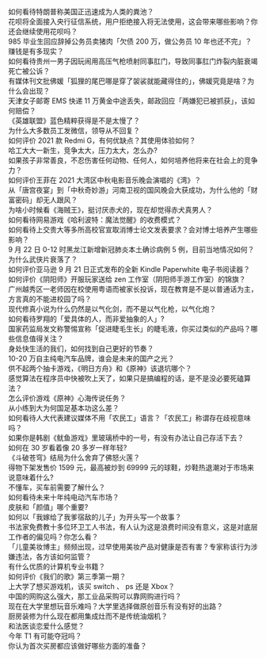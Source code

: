 如何看待特朗普称美国正迅速成为人类的粪池？  
花呗将全面接入央行征信系统，用户拒绝接入将无法使用，这会带来哪些影响？你还会继续使用花呗吗？  
985 毕业生回应辞掉公务员卖猪肉「欠债 200 万，做公务员 10 年也还不完」？赚钱是有多现实？  
如何看待贵州一男子因玩闹用高压气枪喷射同事肛门，导致同事肛门炸裂内脏衰竭死亡被公诉？  
有媒体刊文批佛媛「狐狸的尾巴哪是穿了袈裟就能藏得住的」，佛媛究竟是啥？为什么会出现？  
天津女子邮寄 EMS 快递 11 万黄金中途丢失，邮政回应「两嫌犯已被抓获」，该如何赔偿？  
《英雄联盟》蓝色精粹获得是不是太慢了？  
为什么大多数员工发微信，领导从不回复？  
如何评价 2021 款 Redmi G，有何优缺点？其使用体验如何？  
哈工大大一新生，竞争太大，压力太大，怎么办?  
如果孩子非常善良，不忍伤害任何动物、任何人，如何培养他将来在社会上的竞争力？  
如何评价王菲在 2021 大湾区中秋电影音乐晚会演唱的《湾》？  
从「唐宫夜宴」到「中秋奇妙游」河南卫视的国风晚会大获成功，为什么他的「财富密码」却无人跟风？  
为啥小时候看《海贼王》，挺讨厌赤犬的，现在却觉得赤犬真男人？  
如何看待网易游戏《哈利波特：魔法觉醒》的收费模式？  
如何看待上交贵大等多所高校官宣取消博士论文发表要求？会对博士培养产生哪些影响？  
9 月 22 日 0-12 时黑龙江新增新冠肺炎本土确诊病例 5 例，目前当地情况如何？  
为什么武侠片衰落了？  
如何评价亚马逊 9 月 21 日正式发布的全新 Kindle Paperwhite 电子书阅读器？  
如何评价《阴阳师》开服玩家送给 zen 工作室（阴阳师手游工作室）的锦旗？  
广州越秀区一老师因在校使用粤语而被家长投诉，现在教育是不是以普通话为主，方言真的不能进校园了吗？  
现代修真小说为什么仍然是以气化剑，而不是以气化枪，以气化炮？  
如何看待罗翔的「爱具体的人，而非爱抽象的人」?  
国家药监局发文称警惕宣称「促进睫毛生长」的睫毛液，你买过类似的产品吗？哪些信息值得关注？  
身处快生活的我们，如何找到自己更好的节奏？  
10-20 万自主纯电汽车品牌，谁会是未来的国产之光？  
供不起两个抽卡游戏，《明日方舟》和《原神》该退坑哪个？  
感觉算法在程序员中快被吹上天了，如果只是搞编程的话，是不是没必要死磕算法？  
怎么评价游戏《原神》心海传说任务？  
从小练到大为何国足基本功这么差？  
如何看待人大代表建议媒体不用「农民工」语言？「农民工」称谓存在歧视意味吗？  
如果你是韩剧《鱿鱼游戏》里玻璃桥中的一号，有没有办法让自己存活下去？  
如何在 30 岁看着像 20 多岁一样年轻?  
《斗破苍穹》结局为什么舍弃了佛怒火莲？  
得物下架发售价 1599 元，最高被炒到 69999 元的球鞋，炒鞋热退潮对于市场来说意味着什么?  
不懂车，买车前需要了解什么？  
如何看待未来十年纯电动汽车市场？  
皮肤和「颜值」哪个重要?  
如何以「我嫁给了我爹宿敌的儿子」为开头写一个故事？  
书法家免费教十多位环卫工人书法，有人认为这是浪费时间没有意义，这是对底层工作者的偏见吗？你怎么看？  
「儿童美妆博主」频频出现，过早使用美妆产品对健康是否有害？专家称该行为涉嫌违法，各方该如何监管？  
有什么优质的计算机专业书籍？  
如何评价《我们的歌》第三季第一期？  
上大学了想买游戏机，该买 switch 、 ps 还是 Xbox？  
中国的网购这么强大，那工业品采购可以靠网购进行吗？  
现在在大学里想玩音乐难吗？大学里选择做原创音乐有没有好的出路？  
厨房装修为什么现在都用集成灶而不是传统油烟机？  
和法医谈恋爱什么感觉？  
今年 T1 有可能夺冠吗？  
你认为首次买房都应该做好哪些方面的准备？  
